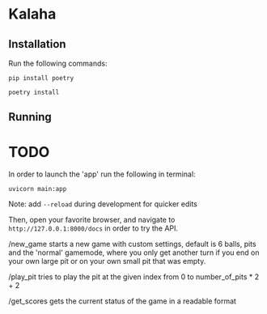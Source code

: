 # Kalaha

## Installation

Run the following commands:

`pip install poetry`

`poetry install`

## Running

# TODO

In order to launch the 'app' run the following in terminal:

`uvicorn main:app`

Note: add `--reload` during development for quicker edits

Then, open your favorite browser, and navigate to `http://127.0.0.1:8000/docs`  in order to try the API.

/new_game starts a new game with custom settings, default is 6 balls, pits and the 'normal' gamemode, where you only get
another turn if you end on your own large pit or on your own small pit that was empty.

/play_pit tries to play the pit at the given index from 0 to number_of_pits * 2 + 2

/get_scores gets the current status of the game in a readable format